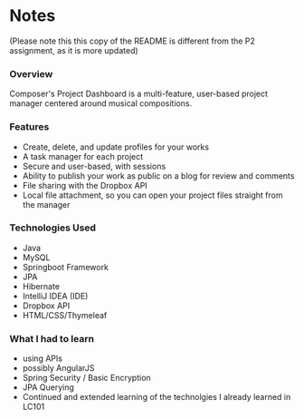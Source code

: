 # Notes

(Please note this this copy of the README is different from the P2 assignment, as it is more updated)

### Overview

Composer's Project Dashboard is a multi-feature, user-based project manager centered around musical compositions. 

### Features

* Create, delete, and update profiles for your works
* A task manager for each project
* Secure and user-based, with sessions
* Ability to publish your work as public on a blog for review and comments
* File sharing with the Dropbox API
* Local file attachment, so you can open your project files straight from the manager

### Technologies Used
* Java
* MySQL
* Springboot Framework
* JPA
* Hibernate
* IntelliJ IDEA (IDE)
* Dropbox API
* HTML/CSS/Thymeleaf

### What I had to learn
* using APIs
* possibly AngularJS
* Spring Security / Basic Encryption
* JPA Querying
* Continued and extended learning of the technolgies I already learned in LC101